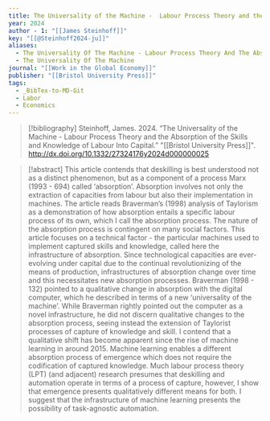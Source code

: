 ```yaml
---
title: The Universality of the Machine -  Labour Process Theory and the Absorption of the Skills and Knowledge of Labour Into Capital
year: 2024
author - 1: "[[James Steinhoff]]"
key: "[[@Steinhoff2024-ju]]"
aliases:
  - The Universality Of The Machine - Labour Process Theory And The Absorption Of The Skills And Knowledge Of Labour Into Capital
  - The Universality Of The Machine
journal: "[[Work in the Global Economy]]"
publisher: "[[Bristol University Press]]"
tags:
  - _BibTex-to-MD-Git
  - Labor
  - Economics
---
```


> [!bibliography]
> Steinhoff, James. 2024. “The Universality of the Machine -  Labour Process Theory and the Absorption of the Skills and Knowledge of Labour Into Capital.” "[[Bristol University Press]]". http://dx.doi.org/10.1332/27324176y2024d000000025

> [!abstract]
> This article contends that deskilling is best understood not as a distinct phenomenon, but as a component of a process Marx (1993 -  694) called ‘absorption’. Absorption involves not only the extraction of capacities from labour but also their implementation in machines. The article reads Braverman’s (1998) analysis of Taylorism as a demonstration of how absorption entails a specific labour process of its own, which I call the absorption process. The nature of the absorption process is contingent on many social factors. This article focuses on a technical factor -  the particular machines used to implement captured skills and knowledge, called here the infrastructure of absorption. Since technological capacities are ever-evolving under capital due to the continual revolutionizing of the means of production, infrastructures of absorption change over time and this necessitates new absorption processes. Braverman (1998 -  132) pointed to a qualitative change in absorption with the digital computer, which he described in terms of a new ‘universality of the machine’. While Braverman rightly pointed out the computer as a novel infrastructure, he did not discern qualitative changes to the absorption process, seeing instead the extension of Taylorist processes of capture of knowledge and skill. I contend that a qualitative shift has become apparent since the rise of machine learning in around 2015. Machine learning enables a different absorption process of emergence which does not require the codification of captured knowledge. Much labour process theory (LPT) (and adjacent) research presumes that deskilling and automation operate in terms of a process of capture, however, I show that emergence presents qualitatively different means for both. I suggest that the infrastructure of machine learning presents the possibility of task-agnostic automation.